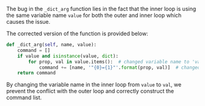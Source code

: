 The bug in the `_dict_arg` function lies in the fact that the inner loop is using the same variable name `value` for both the outer and inner loop which causes the issue.

The corrected version of the function is provided below:

```python
def _dict_arg(self, name, value):
    command = []
    if value and isinstance(value, dict):
        for prop, val in value.items():  # changed variable name to 'val'
            command += [name, '"{0}={1}"'.format(prop, val)]  # changed variable name to 'val'
    return command
```

By changing the variable name in the inner loop from `value` to `val`, we prevent the conflict with the outer loop and correctly construct the command list.